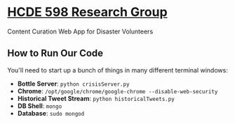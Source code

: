 [HCDE 598 Research Group](http://www.hcde.washington.edu/research/starbird)
===============

Content Curation Web App for Disaster Volunteers

How to Run Our Code
----------------------------
You'll need to start up a bunch of things in many different terminal windows:
- **Bottle Server**: `python crisisServer.py`
- **Chrome**: `/opt/google/chrome/google-chrome --disable-web-security`
- **Historical Tweet Stream**: `python historicalTweets.py`
- **DB Shell**: `mongo`
- **Database**: `sudo mongod`
